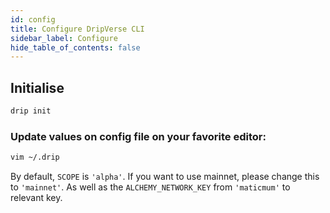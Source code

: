 ```yaml
---
id: config
title: Configure DripVerse CLI
sidebar_label: Configure
hide_table_of_contents: false
---
```


## Initialise
```sh
drip init
```

### Update values on config file on your favorite editor:
```sh
vim ~/.drip
```

By default, `SCOPE` is `'alpha'`. If you want to use mainnet, please change this to `'mainnet'`. As well as the `ALCHEMY_NETWORK_KEY` from `'maticmum'` to relevant key. 
